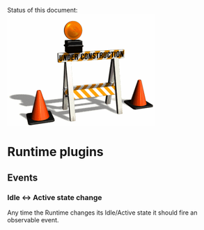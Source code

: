 Status of this document:
![](../_assets/under-construction-flashing-barracade-animation.gif)

# Runtime plugins

## Events

### Idle ↔ Active state change

Any time the Runtime changes its Idle/Active state it should fire an observable event.

